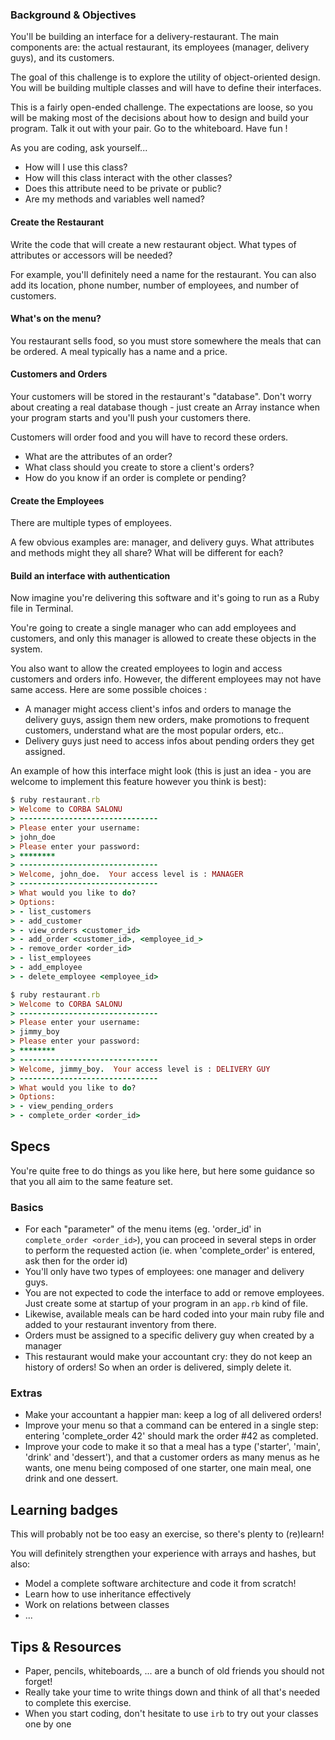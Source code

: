 ### Background & Objectives

You'll be building an interface for a delivery-restaurant. The main components are: the actual restaurant, its employees (manager, delivery guys), and its customers.

The goal of this challenge is to explore the utility of object-oriented design. You will be building multiple classes and will have to define their interfaces.

This is a fairly open-ended challenge. The expectations are loose, so you will be making most of the decisions about how to design and build your program. Talk it out with your pair. Go to the whiteboard. Have fun !

As you are coding, ask yourself...

* How will I use this class?
* How will this class interact with the other classes?
* Does this attribute need to be private or public?
* Are my methods and variables well named?

#### Create the Restaurant
Write the code that will create a new restaurant object. What types of attributes or accessors will be needed?

For example, you'll definitely need a name for the restaurant. You can also add its location, phone number, number of employees, and number of customers.

#### What's on the menu?
You restaurant sells food, so you must store somewhere the meals that can be ordered.
A meal typically has a name and a price.


#### Customers and Orders
Your customers will be stored in the restaurant's "database".
Don't worry about creating a real database though - just create an Array instance when your program starts and you'll push your customers there.

Customers will order food and you will have to record these orders.

* What are the attributes of an order?
* What class should you create to store a client's orders?
* How do you know if an order is complete or pending?


#### Create the Employees
There are multiple types of employees.

A few obvious examples are: manager, and delivery guys. What attributes and methods might they all share? What will be different for each?

#### Build an interface with authentication
Now imagine you're delivering this software and it's going to run as a Ruby file in Terminal.

You're going to create a single manager who can add employees and customers, and only this manager is allowed to create these objects in the system.

You also want to allow the created employees to login and access customers and orders info. However, the different employees may not have same access. Here are some possible choices :

* A manager might access client's infos and orders to manage the delivery guys, assign them new orders, make promotions to frequent customers, understand what are the most popular orders, etc..
* Delivery guys just need to access infos about pending orders they get assigned.

An example of how this interface might look (this is just an idea - you are welcome to implement this feature however you think is best):

```ruby
$ ruby restaurant.rb
> Welcome to CORBA SALONU
> -------------------------------
> Please enter your username:
> john_doe
> Please enter your password:
> ********
> -------------------------------
> Welcome, john_doe.  Your access level is : MANAGER
> -------------------------------
> What would you like to do?
> Options:
> - list_customers
> - add_customer
> - view_orders <customer_id>
> - add_order <customer_id>, <employee_id_>
> - remove_order <order_id>
> - list_employees
> - add_employee
> - delete_employee <employee_id>
```



```ruby
$ ruby restaurant.rb
> Welcome to CORBA SALONU
> -------------------------------
> Please enter your username:
> jimmy_boy
> Please enter your password:
> ********
> -------------------------------
> Welcome, jimmy_boy.  Your access level is : DELIVERY GUY
> -------------------------------
> What would you like to do?
> Options:
> - view_pending_orders
> - complete_order <order_id>
```

## Specs

You're quite free to do things as you like here, but here some guidance so that
you all aim to the same feature set.

### Basics

* For each "parameter" of the menu items (eg. 'order_id' in `complete_order <order_id>`), you can proceed in several steps in order to perform the requested action (ie. when 'complete_order' is entered, ask then for the order id)
* You'll only have two types of employees: one manager and delivery guys.
* You are not expected to code the interface to add or remove employees. Just create some at startup of your program in an `app.rb` kind of file.
* Likewise, available meals can be hard coded into your main ruby file and added to your restaurant inventory from there.
* Orders must be assigned to a specific delivery guy when created by a manager
* This restaurant would make your accountant cry: they do not keep an history of orders! So when an order is delivered, simply delete it.

### Extras

* Make your accountant a happier man: keep a log of all delivered orders!
* Improve your menu so that a command can be entered in a single step: entering 'complete_order 42' should mark the order #42 as completed.
* Improve your code to make it so that a meal has a type ('starter', 'main', 'drink' and 'dessert'), and that a customer orders as many menus as he wants, one menu being composed of one starter, one main meal, one drink and one dessert.

## Learning badges

This will probably not be too easy an exercise, so there's plenty to (re)learn!

You will definitely strengthen your experience with arrays and hashes, but also:

* Model a complete software architecture and code it from scratch!
* Learn how to use inheritance effectively
* Work on relations between classes
* ...

## Tips & Resources

* Paper, pencils, whiteboards, ... are a bunch of old friends you should not forget!
* Really take your time to write things down and think of all that's needed to complete this exercise.
* When you start coding, don't hesitate to use `irb` to try out your classes one by one

